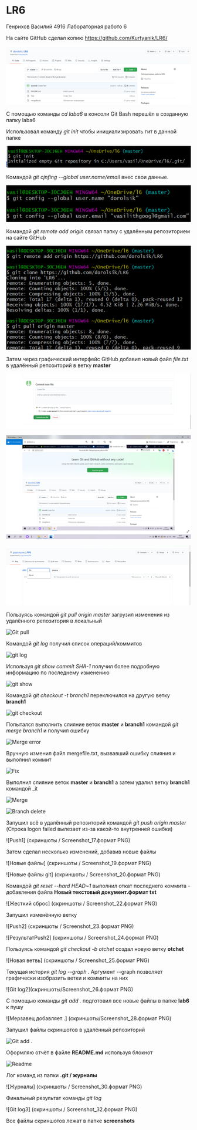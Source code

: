# LR6
Генрихов Василий 4916 Лабораторная работо 6

На сайте GitHub сделал копию https://github.com/Kurtyanik/LR6/

![Копированный репозиторий](скрип/s1.png)

С помощью команды _cd laba6_ в консоли Git Bash перешёл в созданную папку laba6

Использовал команду _git init_ чтобы инициализировать гит в данной папке

![](скрип/s2.png)

Командой _git cjnfing --global user.name/email_ внес свои данные.

![](скрип/s3.png)

Командой _git remote add origin_ связал папку с удалённым репозиторием на сайте GitHub

![](скрип/s4.png)

Затем через графический интерфейс GitHub добавил новый файл _file.txt_ в удалённый репозиторий в ветку __master__

![](скрип/s20.png)

![](скрип/s21.png)

![](скрип/s22.png)

Пользуясь командой _git pull origin master_ загрузил изменения из удалённого репозитория в локальный

![Git pull](screenshots/Screenshot_9.png)

Командой _git log_ получил список операций/коммитов

![git log](screenshots/Screenshot_10.png)

Используя _git show *commit SHA-1*_ получил более подробную информацию по последнему изменению

![git show](screenshots/Screenshot_11.png)

Командой _git checkout -t branch1_ переключился на другую ветку **branch1**

![git checkout](screenshots/Screenshot_12.png)

Попытался выполнить слияние веток **master** и **branch1** командой _git merge branch1_ и получил ошибку

![Merge error](screenshots/Screenshot_13.png)

Вручную изменил файл mergefile.txt, вызвавший ошибку слияния и выполнил коммит

![Fix](screenshots/Screenshot_14.png)

Выполнил слияние веток **master** и **branch1** а затем удалил ветку **branch1** командой _it

![Merge](screenshots/Screenshot_15.png)

![Branch delete](screenshots/Screenshot_16.png)

Запушил всё в удалённый репозиторий командой _git push origin master_ (Строка logon failed вылезает из-за какой-то внутренней ошибки)

![Push1] (скриншоты / Screenshot_17.формат PNG)

Затем сделал несколько изменений, добавив новые файлы

![Новые файлы] (скриншоты / Screenshot_19.формат PNG)

![Новые файлы git] (скриншоты / Screenshot_20.формат PNG)

Командой _git reset --hard HEAD~1_ выполнил откат последнего коммита - добавления файла **Новый текстовый документ.формат txt**

![Жесткий сброс] (скриншоты / Screenshot_22.формат PNG)

Запушил изменённую ветку

![Push2] (скриншоты / Screenshot_23.формат PNG)

![РезультатPush2] (скриншоты / Screenshot_24.формат PNG)

Пользуясь командой _git checkout -b otchet_ создал новую ветку **otchet**

![Новая ветвь] (скриншоты / Screenshot_25.формат PNG)


Текущая история _git log --graph_ . Аргумент --graph позволяет графически изобразить ветки и коммиты на них

![Git log2](скриншоты/Screenshot_26.формат PNG)

С помощью команды _git add ._ подготовил все новые файлы в папке **lab6** к пушу

![Мерзавец добавляет .] (скриншоты/Screenshot_28.формат PNG)

Запушил файлы скриншотов в удалённый репозиторий

![Git add .](screenshots/Screenshot_29.png)

Оформляю отчёт в файле **README.md** используя блокнот

![Readme](screenshots/Screenshot_31.png)



Лог команд из папки **.git / журналы**

![Журналы] (скриншоты / Screenshot_30.формат PNG)

Финальный результат команды _git log_

![Git log3] (скриншоты / Screenshot_32.формат PNG)

Все файлы скриншотов лежат в папке **screenshots**
